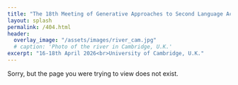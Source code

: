 ```yaml
---
title: "The 18th Meeting of Generative Approaches to Second Language Acquisition"
layout: splash
permalink: /404.html
header:
  overlay_image: "/assets/images/river_cam.jpg"
  # caption: 'Photo of the river in Cambridge, U.K.'
excerpt: "16-18th April 2026<br>University of Cambridge, U.K."
---
```


Sorry, but the page you were trying to view does not exist.

